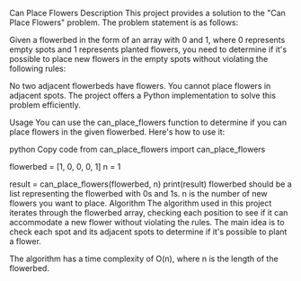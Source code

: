 Can Place Flowers
Description
This project provides a solution to the "Can Place Flowers" problem. The problem statement is as follows:

Given a flowerbed in the form of an array with 0 and 1, where 0 represents empty spots and 1 represents planted flowers, you need to determine if it's possible to place new flowers in the empty spots without violating the following rules:

No two adjacent flowerbeds have flowers.
You cannot place flowers in adjacent spots.
The project offers a Python implementation to solve this problem efficiently.

Usage
You can use the can_place_flowers function to determine if you can place flowers in the given flowerbed. Here's how to use it:

python
Copy code
from can_place_flowers import can_place_flowers

flowerbed = [1, 0, 0, 0, 1]
n = 1

result = can_place_flowers(flowerbed, n)
print(result)
flowerbed should be a list representing the flowerbed with 0s and 1s.
n is the number of new flowers you want to place.
Algorithm
The algorithm used in this project iterates through the flowerbed array, checking each position to see if it can accommodate a new flower without violating the rules. The main idea is to check each spot and its adjacent spots to determine if it's possible to plant a flower.

The algorithm has a time complexity of O(n), where n is the length of the flowerbed.
